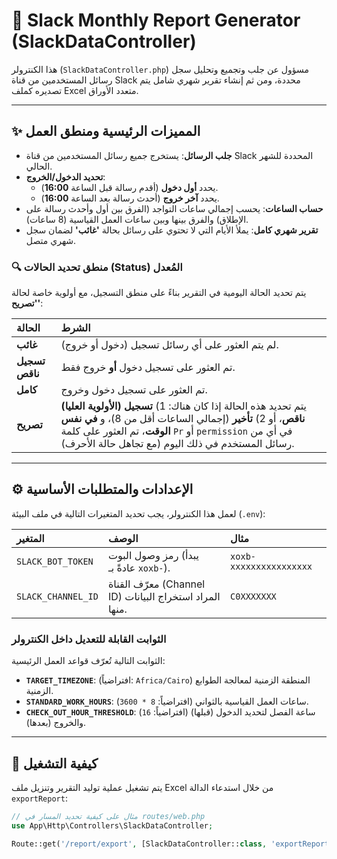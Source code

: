 # 🚀 Slack Monthly Report Generator (SlackDataController)

هذا الكنترولر (`SlackDataController.php`) مسؤول عن جلب وتجميع وتحليل سجل رسائل المستخدمين من قناة Slack محددة، ومن ثم إنشاء تقرير شهري شامل يتم تصديره كملف Excel متعدد الأوراق.

---

## ✨ المميزات الرئيسية ومنطق العمل

* **جلب الرسائل**: يستخرج جميع رسائل المستخدمين من قناة Slack المحددة للشهر الحالي.
* **تحديد الدخول/الخروج**:
    * يحدد **أول دخول** (أقدم رسالة قبل الساعة **16:00**).
    * يحدد **آخر خروج** (أحدث رسالة بعد الساعة **16:00**).
* **حساب الساعات**: يحسب إجمالي ساعات التواجد (الفرق بين أول وأحدث رسالة على الإطلاق) والفرق بينها وبين ساعات العمل القياسية (8 ساعات).
* **تقرير شهري كامل**: يملأ الأيام التي لا تحتوي على رسائل بحالة **'غائب'** لضمان سجل شهري متصل.

### 🔍 منطق تحديد الحالات (Status) المُعدل

يتم تحديد الحالة اليومية في التقرير بناءً على منطق التسجيل، مع أولوية خاصة لحالة **'تصريح'**:

| الحالة | الشرط |
| :--- | :--- |
| **غائب** | لم يتم العثور على أي رسائل تسجيل (دخول أو خروج). |
| **تسجيل ناقص** | تم العثور على تسجيل دخول **أو** خروج فقط. |
| **كامل** | تم العثور على تسجيل دخول وخروج. |
| **تصريح** | **(الأولوية العليا)** يتم تحديد هذه الحالة إذا كان هناك: 1) **تسجيل ناقص**، أو 2) **تأخير** (إجمالي الساعات أقل من 8)، و **في نفس الوقت**، تم العثور على كلمة `Pr` أو `permission` في أي من رسائل المستخدم في ذلك اليوم (مع تجاهل حالة الأحرف). |

---

## ⚙️ الإعدادات والمتطلبات الأساسية

لعمل هذا الكنترولر، يجب تحديد المتغيرات التالية في ملف البيئة (`.env`):

| المتغير | الوصف | مثال |
| :--- | :--- | :--- |
| `SLACK_BOT_TOKEN` | رمز وصول البوت (يبدأ عادةً بـ `xoxb-`). | `xoxb-xxxxxxxxxxxxxxxx` |
| `SLACK_CHANNEL_ID` | معرّف القناة (Channel ID) المراد استخراج البيانات منها. | `C0XXXXXXX` |

### الثوابت القابلة للتعديل داخل الكنترولر

الثوابت التالية تُعرّف قواعد العمل الرئيسية:

* **`TARGET_TIMEZONE`**: (افتراضياً: `Africa/Cairo`) المنطقة الزمنية لمعالجة الطوابع الزمنية.
* **`STANDARD_WORK_HOURS`**: (افتراضياً: `8 * 3600`) ساعات العمل القياسية بالثواني.
* **`CHECK_OUT_HOUR_THRESHOLD`**: (افتراضياً: `16`) ساعة الفصل لتحديد الدخول (قبلها) والخروج (بعدها).

---

## 🚀 كيفية التشغيل

يتم تشغيل عملية توليد التقرير وتنزيل ملف Excel من خلال استدعاء الدالة `exportReport`:

```php
// مثال على كيفية تحديد المسار في routes/web.php
use App\Http\Controllers\SlackDataController;

Route::get('/report/export', [SlackDataController::class, 'exportReport']);
